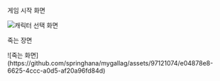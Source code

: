 <p>게임 시작 화면</p> 

![캐릭터 선택 화면](https://github.com/springhana/mygallag/assets/97121074/955e9bb3-b4ea-42af-a05e-09c709b71a70)

<p>죽는 장면</p>
![죽는 화면](https://github.com/springhana/mygallag/assets/97121074/e04878e8-6625-4ccc-a0d5-af20a96fd84d)
